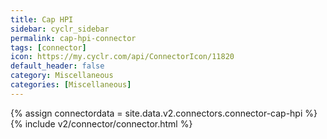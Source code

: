 ```yaml
---
title: Cap HPI
sidebar: cyclr_sidebar
permalink: cap-hpi-connector
tags: [connector]
icon: https://my.cyclr.com/api/ConnectorIcon/11820
default_header: false
category: Miscellaneous
categories: [Miscellaneous]
---
```

{% assign connectordata = site.data.v2.connectors.connector-cap-hpi %}
{% include v2/connector/connector.html %}	